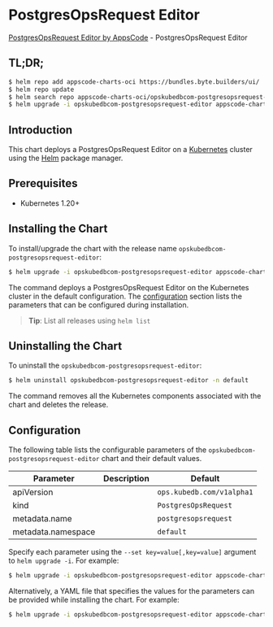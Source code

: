 # PostgresOpsRequest Editor

[PostgresOpsRequest Editor by AppsCode](https://appscode.com) - PostgresOpsRequest Editor

## TL;DR;

```bash
$ helm repo add appscode-charts-oci https://bundles.byte.builders/ui/
$ helm repo update
$ helm search repo appscode-charts-oci/opskubedbcom-postgresopsrequest-editor --version=v0.8.0
$ helm upgrade -i opskubedbcom-postgresopsrequest-editor appscode-charts-oci/opskubedbcom-postgresopsrequest-editor -n default --create-namespace --version=v0.8.0
```

## Introduction

This chart deploys a PostgresOpsRequest Editor on a [Kubernetes](http://kubernetes.io) cluster using the [Helm](https://helm.sh) package manager.

## Prerequisites

- Kubernetes 1.20+

## Installing the Chart

To install/upgrade the chart with the release name `opskubedbcom-postgresopsrequest-editor`:

```bash
$ helm upgrade -i opskubedbcom-postgresopsrequest-editor appscode-charts-oci/opskubedbcom-postgresopsrequest-editor -n default --create-namespace --version=v0.8.0
```

The command deploys a PostgresOpsRequest Editor on the Kubernetes cluster in the default configuration. The [configuration](#configuration) section lists the parameters that can be configured during installation.

> **Tip**: List all releases using `helm list`

## Uninstalling the Chart

To uninstall the `opskubedbcom-postgresopsrequest-editor`:

```bash
$ helm uninstall opskubedbcom-postgresopsrequest-editor -n default
```

The command removes all the Kubernetes components associated with the chart and deletes the release.

## Configuration

The following table lists the configurable parameters of the `opskubedbcom-postgresopsrequest-editor` chart and their default values.

|     Parameter      | Description |               Default                |
|--------------------|-------------|--------------------------------------|
| apiVersion         |             | <code>ops.kubedb.com/v1alpha1</code> |
| kind               |             | <code>PostgresOpsRequest</code>      |
| metadata.name      |             | <code>postgresopsrequest</code>      |
| metadata.namespace |             | <code>default</code>                 |


Specify each parameter using the `--set key=value[,key=value]` argument to `helm upgrade -i`. For example:

```bash
$ helm upgrade -i opskubedbcom-postgresopsrequest-editor appscode-charts-oci/opskubedbcom-postgresopsrequest-editor -n default --create-namespace --version=v0.8.0 --set apiVersion=ops.kubedb.com/v1alpha1
```

Alternatively, a YAML file that specifies the values for the parameters can be provided while
installing the chart. For example:

```bash
$ helm upgrade -i opskubedbcom-postgresopsrequest-editor appscode-charts-oci/opskubedbcom-postgresopsrequest-editor -n default --create-namespace --version=v0.8.0 --values values.yaml
```
